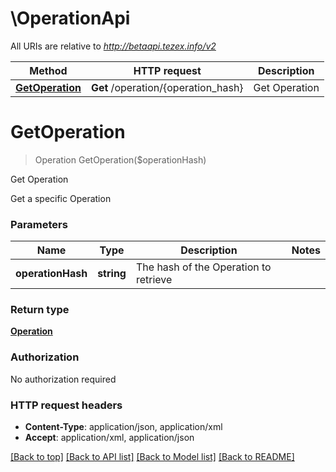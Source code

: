 # \OperationApi

All URIs are relative to *http://betaapi.tezex.info/v2*

Method | HTTP request | Description
------------- | ------------- | -------------
[**GetOperation**](OperationApi.md#GetOperation) | **Get** /operation/{operation_hash} | Get Operation


# **GetOperation**
> Operation GetOperation($operationHash)

Get Operation

Get a specific Operation


### Parameters

Name | Type | Description  | Notes
------------- | ------------- | ------------- | -------------
 **operationHash** | **string**| The hash of the Operation to retrieve | 

### Return type

[**Operation**](Operation.md)

### Authorization

No authorization required

### HTTP request headers

 - **Content-Type**: application/json, application/xml
 - **Accept**: application/xml, application/json

[[Back to top]](#) [[Back to API list]](../README.md#documentation-for-api-endpoints) [[Back to Model list]](../README.md#documentation-for-models) [[Back to README]](../README.md)

